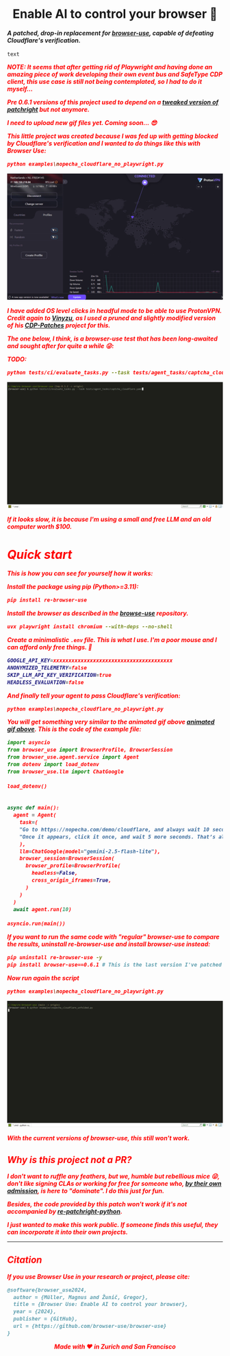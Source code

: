 <h1 align="center">Enable AI to control your browser 🤖</h1>

___A patched, drop-in replacement for [browser-use](https://github.com/browser-use/browser-use), capable of defeating Cloudflare's verification.___

<code style="color : name_color">text</code>

<span style="color: red; font-weight: bold; font-style: italic;">
NOTE: It seems that after getting rid of Playwright and having done an amazing piece of work developing their own event bus and SafeType CDP client, this use case is still not being contemplated, so I had to do it myself...

Pre 0.6.1 versions of this project used to depend on a [tweaked version of patchright](https://github.com/imamousenotacat/re-patchright) but not anymore.

I need to upload new gif files yet. Coming soon...
</span> 😎

This little project was created because I was fed up with getting blocked by Cloudflare's verification and I wanted to do things like this with Browser Use:

<a id="using-proton-vpn.gif"></a>
```bash
python examples\nopecha_cloudflare_no_playwright.py
```

![nopecha_cloudflare.py](https://raw.githubusercontent.com/imamousenotacat/re-browser-use/main/images/using-proton-vpn.gif)

I have added OS level clicks in headful mode to be able to use ProtonVPN. Credit again to [Vinyzu](https://github.com/Vinyzu),
as I used a pruned and slightly modified version of his [CDP-Patches](https://github.com/imamousenotacat/re-cdp-patches) project for this. 

The one below, I think, is a browser-use test that has been long-awaited and sought after for quite a while 😜:

TODO:

```bash
python tests/ci/evaluate_tasks.py --task tests/agent_tasks/captcha_cloudflare.yaml
```

![captcha_cloudflare.yaml](https://raw.githubusercontent.com/imamousenotacat/re-browser-use/main/images/captcha_cloudflare.yaml.gif)

If it looks slow, it is because I'm using a small and free LLM and an old computer worth $100. 

# Quick start

This is how you can see for yourself how it works:

Install the package using pip (Python>=3.11):

```bash
pip install re-browser-use
```

Install the browser as described in the [browse-use](https://github.com/browser-use/browser-use) repository.

```bash
uvx playwright install chromium --with-deps --no-shell
```

Create a minimalistic `.env` file. This is what I use. I'm a poor mouse and I can afford only free things. 🙂

```bash
GOOGLE_API_KEY=xxxxxxxxxxxxxxxxxxxxxxxxxxxxxxxxxxxxxxx
ANONYMIZED_TELEMETRY=false
SKIP_LLM_API_KEY_VERIFICATION=true
HEADLESS_EVALUATION=false
```

And finally tell your agent to pass Cloudflare's verification:

```bash
python examples\nopecha_cloudflare_no_playwright.py
```

You will get something very similar to the animated gif above [animated gif above](#using-proton-vpn.gif). This is the code of the example file:

```python
import asyncio
from browser_use import BrowserProfile, BrowserSession
from browser_use.agent.service import Agent
from dotenv import load_dotenv
from browser_use.llm import ChatGoogle

load_dotenv()


async def main():
  agent = Agent(
    task=(
    "Go to https://nopecha.com/demo/cloudflare, and always wait 10 seconds for the verification checkbox to appear."
    "Once it appears, click it once, and wait 5 more seconds. That’s all. Your job is done. Don't check anything. If you get redirected, don’t worry."
    ),
    llm=ChatGoogle(model="gemini-2.5-flash-lite"),
    browser_session=BrowserSession(
      browser_profile=BrowserProfile(
        headless=False,
        cross_origin_iframes=True,
      )
    )
  )
  await agent.run(10)

asyncio.run(main())
```

If you want to run the same code with _"regular"_ browser-use to compare the results, uninstall re-browser-use and install browser-use instead:

```bash
pip uninstall re-browser-use -y
pip install browser-use==0.6.1 # This is the last version I've patched so far
```

Now run again the script

```bash
python examples\nopecha_cloudflare_no_playwright.py
```

![nopecha_cloudflare_unfolded.py KO](https://raw.githubusercontent.com/imamousenotacat/re-browser-use/main/images/nopecha_cloudflare_unfolded.py.KO.gif)

With the current versions of browser-use, this still won't work.

## Why is this project not a PR?

I don't want to ruffle any feathers, but we, humble but rebellious mice 😜, don't like signing CLAs or working for free for someone who, 
[by their own admission](https://browser-use.com/careers), is here to "dominate". I do this just for fun. 

Besides, the code provided by this patch won't work if it's not accompanied by [re-patchright-python](https://github.com/imamousenotacat/re-patchright-python).

I just wanted to make this work public. If someone finds this useful, they can incorporate it into their own projects. 

------

## Citation

If you use Browser Use in your research or project, please cite:

```bibtex
@software{browser_use2024,
  author = {Müller, Magnus and Žunič, Gregor},
  title = {Browser Use: Enable AI to control your browser},
  year = {2024},
  publisher = {GitHub},
  url = {https://github.com/browser-use/browser-use}
}
```

<div align="center">
Made with ❤️ in Zurich and San Francisco
 </div>
